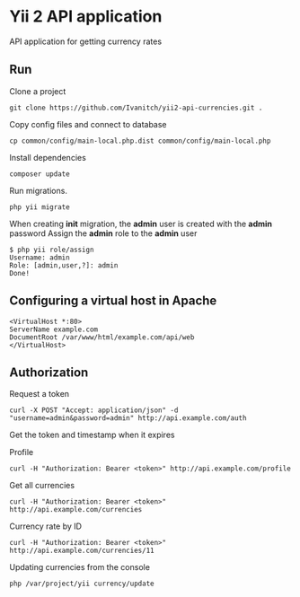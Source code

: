Yii 2 API application
===============================

API application for getting currency rates

Run
-------------------
Clone a project
```
git clone https://github.com/Ivanitch/yii2-api-currencies.git .
```
Copy config files and connect to database
```
cp common/config/main-local.php.dist common/config/main-local.php
```
Install dependencies
```
composer update
```
Run migrations.
```
php yii migrate
```
When creating **init** migration, the **admin** user is created with the **admin** password
Assign the **admin** role to the **admin** user
```
$ php yii role/assign
Username: admin
Role: [admin,user,?]: admin
Done!
```
Configuring a virtual host in Apache
----------------------
```
<VirtualHost *:80>
ServerName example.com
DocumentRoot /var/www/html/example.com/api/web
</VirtualHost>
```
Authorization
----------------------
Request a token
```
curl -X POST "Accept: application/json" -d "username=admin&password=admin" http://api.example.com/auth
```
Get the token and timestamp when it expires

Profile
```
curl -H "Authorization: Bearer <token>" http://api.example.com/profile
```
Get all currencies
```
curl -H "Authorization: Bearer <token>" http://api.example.com/currencies
```
Currency rate by ID
```
curl -H "Authorization: Bearer <token>" http://api.example.com/currencies/11
```
Updating currencies from the console
```
php /var/project/yii currency/update
```